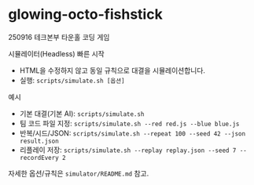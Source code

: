 # glowing-octo-fishstick
250916 테크본부 타운홀 코딩 게임

시뮬레이터(Headless) 빠른 시작
- HTML을 수정하지 않고 동일 규칙으로 대결을 시뮬레이션합니다.
- 실행: `scripts/simulate.sh [옵션]`

예시
- 기본 대결(기본 AI): `scripts/simulate.sh`
- 팀 코드 파일 지정: `scripts/simulate.sh --red red.js --blue blue.js`
- 반복/시드/JSON: `scripts/simulate.sh --repeat 100 --seed 42 --json result.json`
- 리플레이 저장: `scripts/simulate.sh --replay replay.json --seed 7 --recordEvery 2`

자세한 옵션/규칙은 `simulator/README.md` 참고.
